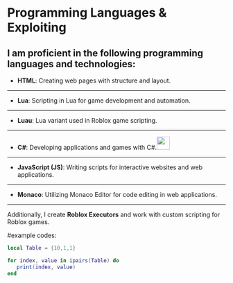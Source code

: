 # Programming Languages & Exploiting

I am proficient in the following programming languages and technologies:
--------------------------------------
- **HTML**: Creating web pages with structure and layout.
--------------------------------------
- **Lua**: Scripting in Lua for game development and automation.
--------------------------------------
- **Luau**: Lua variant used in Roblox game scripting.
--------------------------------------
- **C#**: Developing applications and games with C#.<img src="https://upload.wikimedia.org/wikipedia/commons/4/4f/Csharp_Logo.png" width="30" height="30"/>
--------------------------------------
- **JavaScript (JS)**: Writing scripts for interactive websites and web applications.
--------------------------------------
- **Monaco**: Utilizing Monaco Editor for code editing in web applications.
--------------------------------------
Additionally, I create **Roblox Executors** and work with custom scripting for Roblox games.

#example codes:

``` lua
local Table = {10,1,1}

for index, value in ipairs(Table) do
   print(index, value)
end
```
